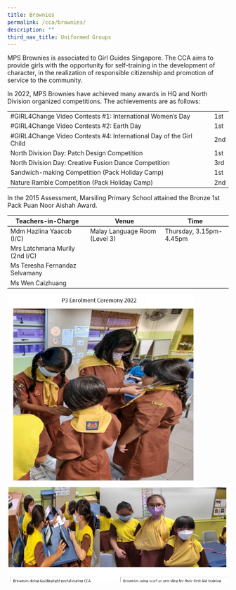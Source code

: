 ```yaml
---
title: Brownies
permalink: /cca/brownies/
description: ""
third_nav_title: Uniformed Groups
---
```

MPS Brownies is associated to Girl Guides Singapore. The CCA aims to provide girls with the opportunity for self-training in the development of character, in the realization of responsible citizenship and promotion of service to the community. 

In 2022, MPS Brownies have achieved many awards in HQ and North Division organized competitions. The achievements are as follows:



|  |  | |
| -------- | -------- | -------- |
| #GIRL4Change Video Contests #1: International Women’s Day     |      | 1st     |
| #GIRL4Change Video Contests #2: Earth Day     |      | 1st     |
| #GIRL4Change Video Contests #4: International Day of the Girl Child     |      | 2nd     |
| North Division Day: Patch Design Competition     |      | 1st     |
| North Division Day: Creative Fusion Dance Competition     |      | 3rd     |
| Sandwich-making Competition (Pack Holiday Camp)     |      | 1st    |
| Nature Ramble Competition (Pack Holiday Camp)     |      | 2nd     |



In the 2015 Assessment, Marsiling Primary School attained the Bronze 1st Pack Puan Noor Aishah Award.

| Teachers-in-Charge| Venue | Time |
| -------- | -------- | -------- |
| Mdm Hazlina Yaacob (I/C)     | Malay Language Room (Level 3)    | Thursday, 3.15pm-4.45pm   |
|Mrs Latchmana Murlly (2nd I/C)   |      |     |
| Ms Teresha Fernandaz Selvamany     |   |     |
| Ms Wen Caizhuang    |      |      |

![](/images/CCA/brownie100.png)
![](/images/CCA/brownie200.png)